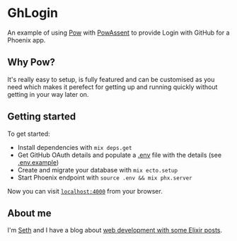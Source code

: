 # GhLogin

An example of using [Pow](https://hexdocs.pm/pow/) with [PowAssent](https://hexdocs.pm/pow_assent/) to provide Login with GitHub for a Phoenix app.

## Why Pow?

It's really easy to setup, is fully featured and can be customised as you need which makes it perefect for getting up and running quickly without getting in your way later on.

## Getting started

To get started:

- Install dependencies with `mix deps.get`
- Get GitHub OAuth details and populate a [.env](/.env) file with the details (see [.env.example](/.env.example))
- Create and migrate your database with `mix ecto.setup`
- Start Phoenix endpoint with `source .env && mix phx.server`

Now you can visit [`localhost:4000`](http://localhost:4000) from your browser.

## About me

I'm [Seth](https://sethcorker.com/) and I have a blog about [web development with some Elixir posts](https://blog.sethcorker.com/topics/elixir/).
